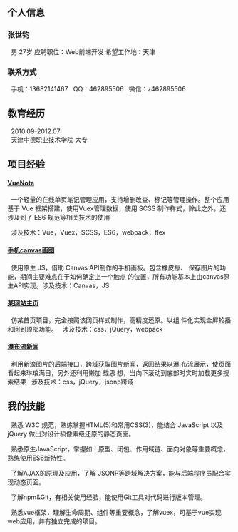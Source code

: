 ## 个人信息
### 张世钧
&nbsp;&nbsp;男 27岁 应聘职位：Web前端开发 希望工作地：天津
### 联系方式
&nbsp;&nbsp;手机：13682141467
&nbsp;&nbsp;QQ：462895506
&nbsp;&nbsp;微信：z462895506
## 教育经历
&nbsp;&nbsp;2010.09-2012.07  
&nbsp;&nbsp;天津中德职业技术学院  大专
## 项目经验
#### [VueNote](https://zhangshijun729.github.io/vueNotepad/dist/index#/)
&nbsp;&nbsp;一个轻量的在线单页笔记管理应用，支持增删改查、标记等管理操作。整个应用基于 Vue 框架搭建，使用Vuex管理数据，使用 SCSS 制作样式，除此之外，还涉及到了 ES6 规范等相关技术的使用

&nbsp;&nbsp;涉及技术：Vue，Vuex，SCSS，ES6，webpack，flex
#### [手机canvas画图](https://zhangshijun729.github.io/canvas/canvas%E7%94%BB%E5%9B%BE)
&nbsp;&nbsp;使用原生 JS，借助 Canvas API制作的手机画板。包含橡皮擦、	保存图片的功能，期间主要难点在于如何确定上一个触点	的位置，所有功能基本上由canvas原生API实现。涉及技术：Canvas，JS
#### [某网站主页](https://zhangshijun729.github.io/newBootstrap/index)
&nbsp;&nbsp;仿某首页项目，完全按照该网页样式制作，高精度还原。以组	件化实现全屏轮播和回到顶部功能。
&nbsp;&nbsp;涉及技术：css，jQuery，webpack
#### [瀑布流新闻](https://zhangshijun729.github.io/waterFall/waterfall)
&nbsp;&nbsp;利用新浪图片的后端接口，跨域获取图片新闻，返回结果以瀑	布流展示，使页面看起来琳琅满目，另外还利用懒加	载思	想，当向下滚动到底部时实时加载更多搜索结果
&nbsp;&nbsp;涉及技术：css，jQuery，jsonp跨域
## 我的技能
&nbsp;&nbsp;熟悉 W3C 规范，熟练掌握HTML(5)和常用CSS(3)，能结合 	JavaScript 以及 jQuery 做出对设计稿像素级还原的静态页面。

&nbsp;&nbsp;熟悉原生JavaScript，掌握如：原型、闭包、作用域链、面向对象等重要概念，熟练使用ES6新特性。

&nbsp;&nbsp;了解AJAX的原理及应用，了解 JSONP等跨域解决方案，能与后端程序员配合实现动态页面。

&nbsp;&nbsp;了解npm&Git，有相关使用经验，能使用Git工具对代码进行版本管理。

&nbsp;&nbsp;熟悉vue框架，理解生命周期、组件等重要概念，了解vuex，可基于vue实现web应用，并有独立完成的项目。
